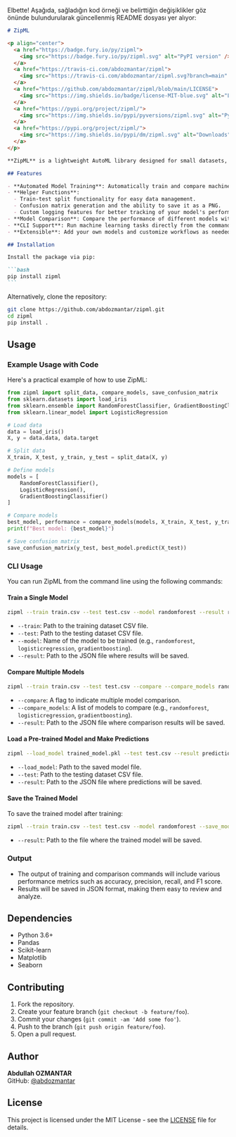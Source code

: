 Elbette! Aşağıda, sağladığın kod örneği ve belirttiğin değişiklikler göz önünde bulundurularak güncellenmiş README dosyası yer alıyor:

````markdown
# ZipML

<p align="center">
  <a href="https://badge.fury.io/py/zipml">
    <img src="https://badge.fury.io/py/zipml.svg" alt="PyPI version" />
  </a>
  <a href="https://travis-ci.com/abdozmantar/zipml">
    <img src="https://travis-ci.com/abdozmantar/zipml.svg?branch=main" alt="Build Status" />
  </a>
  <a href="https://github.com/abdozmantar/zipml/blob/main/LICENSE">
    <img src="https://img.shields.io/badge/license-MIT-blue.svg" alt="License" />
  </a>
  <a href="https://pypi.org/project/zipml/">
    <img src="https://img.shields.io/pypi/pyversions/zipml.svg" alt="Python Versions" />
  </a>
  <a href="https://pypi.org/project/zipml/">
    <img src="https://img.shields.io/pypi/dm/zipml.svg" alt="Downloads" />
  </a>
</p>

**ZipML** is a lightweight AutoML library designed for small datasets, offering essential helper functions like train-test splitting, model comparison, and confusion matrix generation.

## Features

- **Automated Model Training**: Automatically train and compare machine learning models on your dataset.
- **Helper Functions**:
  - Train-test split functionality for easy data management.
  - Confusion matrix generation and the ability to save it as a PNG.
  - Custom logging features for better tracking of your model's performance.
- **Model Comparison**: Compare the performance of different models with ease, providing metrics and visual feedback.
- **CLI Support**: Run machine learning tasks directly from the command line.
- **Extensible**: Add your own models and customize workflows as needed.

## Installation

Install the package via pip:

```bash
pip install zipml
```
````

Alternatively, clone the repository:

```bash
git clone https://github.com/abdozmantar/zipml.git
cd zipml
pip install .
```

## Usage

### Example Usage with Code

Here's a practical example of how to use ZipML:

```python
from zipml import split_data, compare_models, save_confusion_matrix
from sklearn.datasets import load_iris
from sklearn.ensemble import RandomForestClassifier, GradientBoostingClassifier
from sklearn.linear_model import LogisticRegression

# Load data
data = load_iris()
X, y = data.data, data.target

# Split data
X_train, X_test, y_train, y_test = split_data(X, y)

# Define models
models = [
    RandomForestClassifier(),
    LogisticRegression(),
    GradientBoostingClassifier()
]

# Compare models
best_model, performance = compare_models(models, X_train, X_test, y_train, y_test)
print(f"Best model: {best_model}")

# Save confusion matrix
save_confusion_matrix(y_test, best_model.predict(X_test))
```

### CLI Usage

You can run ZipML from the command line using the following commands:

#### Train a Single Model

```bash
zipml --train train.csv --test test.csv --model randomforest --result results.json
```

- `--train`: Path to the training dataset CSV file.
- `--test`: Path to the testing dataset CSV file.
- `--model`: Name of the model to be trained (e.g., `randomforest`, `logisticregression`, `gradientboosting`).
- `--result`: Path to the JSON file where results will be saved.

#### Compare Multiple Models

```bash
zipml --train train.csv --test test.csv --compare --compare_models randomforest svc knn --result results.json
```

- `--compare`: A flag to indicate multiple model comparison.
- `--compare_models`: A list of models to compare (e.g., `randomforest`, `logisticregression`, `gradientboosting`).
- `--result`: Path to the JSON file where comparison results will be saved.

#### Load a Pre-trained Model and Make Predictions

```bash
zipml --load_model trained_model.pkl --test test.csv --result predictions.json
```

- `--load_model`: Path to the saved model file.
- `--test`: Path to the testing dataset CSV file.
- `--result`: Path to the JSON file where predictions will be saved.

#### Save the Trained Model

To save the trained model after training:

```bash
zipml --train train.csv --test test.csv --model randomforest --save_model trained_model.pkl
```

- `--result`: Path to the file where the trained model will be saved.

### Output

- The output of training and comparison commands will include various performance metrics such as accuracy, precision, recall, and F1 score.
- Results will be saved in JSON format, making them easy to review and analyze.

## Dependencies

- Python 3.6+
- Pandas
- Scikit-learn
- Matplotlib
- Seaborn

## Contributing

1. Fork the repository.
2. Create your feature branch (`git checkout -b feature/foo`).
3. Commit your changes (`git commit -am 'Add some foo'`).
4. Push to the branch (`git push origin feature/foo`).
5. Open a pull request.

## Author

**Abdullah OZMANTAR**  
GitHub: [@abdozmantar](https://github.com/abdozmantar)

## License

This project is licensed under the MIT License - see the [LICENSE](https://github.com/abdozmantar/zipml/blob/main/LICENSE) file for details.

